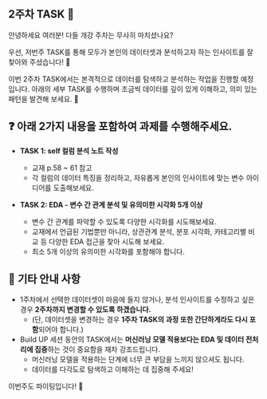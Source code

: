 ## 2주차 TASK 📢

안녕하세요 여러분! 다들 개강 주차는 무사히 마치셨나요?

우선, 저번주 TASK를 통해 모두가 본인의 데이터셋과 분석하고자 하는 인사이트를 잘찾아와 주셨습니다! 🎉

이번 2주차 TASK에서는 본격적으로 데이터를 탐색하고 분석하는 작업을 진행할 예정입니다. 아래의 세부 TASK를 수행하며 조금씩 데이터를 깊이 있게 이해하고, 의미 있는 패턴을 발견해 보세요. 🧐


## ❓ 아래 2가지 내용을 포함하여 과제를 수행해주세요.
- **TASK 1: self 컬럼 분석 노트 작성**  
  - 교재 p.58 ~ 61 참고  
  - 각 컬럼의 데이터 특징을 정리하고, 자유롭게 본인의 인사이트에 맞는 변수 아이디어를 도출해보세요.

- **TASK 2: EDA - 변수 간 관계 분석 및 유의미한 시각화 5개 이상**  
  - 변수 간 관계를 파악할 수 있도록 다양한 시각화를 시도해보세요.
  - 교재에서 언급된 기법뿐만 아니라, 상관관계 분석, 분포 시각화, 카테고리별 비교 등 다양한 EDA 접근을 찾아 시도해 보세요.
  - 최소 5개 이상의 유의미한 시각화를 포함해야 합니다.


## 📌 기타 안내 사항
- 1주차에서 선택한 데이터셋이 마음에 들지 않거나, 분석 인사이트를 수정하고 싶은 경우 **2주차까지 변경할 수 있도록 하겠습니다.**
  - (단, 데이터셋을 변경하는 경우 **1주차 TASK의 과정 또한 간단하게라도 다시 포함**되어야 합니다.)
- Build UP 세션 동안의 TASK에서는 **머신러닝 모델 적용보다는 EDA 및 데이터 전처리에 집중**하는 것이 중요함을 재차 강조드립니다. 
  - 머신러닝 모델을 적용하는 단계에 너무 큰 부담을 느끼지 않으셔도 됩니다.
  - 데이터를 다각도로 탐색하고 이해하는 데 집중해 주세요!

이번주도 파이팅입니다! 🚀

